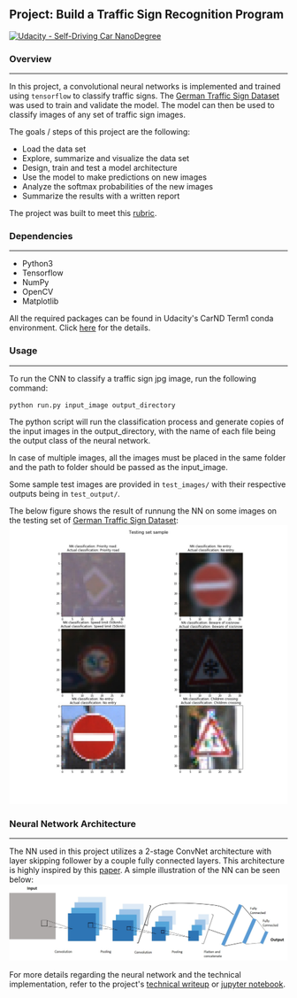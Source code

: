 ## Project: Build a Traffic Sign Recognition Program
[![Udacity - Self-Driving Car NanoDegree](https://s3.amazonaws.com/udacity-sdc/github/shield-carnd.svg)](http://www.udacity.com/drive)

### Overview
---
In this project, a convolutional neural networks is implemented and trained using `tensorflow` to classify traffic signs. The [German Traffic Sign Dataset](http://benchmark.ini.rub.de/?section=gtsrb&subsection=dataset) was used to train and validate the model. The model can then be used to classify images of any set of traffic sign images.

The goals / steps of this project are the following:
* Load the data set
* Explore, summarize and visualize the data set
* Design, train and test a model architecture
* Use the model to make predictions on new images
* Analyze the softmax probabilities of the new images
* Summarize the results with a written report

The project was built to meet this [rubric](https://review.udacity.com/#!/rubrics/481/view).

### Dependencies
---
* Python3 
* Tensorflow
* NumPy
* OpenCV
* Matplotlib

All the required packages can be found in Udacity's CarND Term1 conda environment. Click [here](https://github.com/udacity/CarND-Term1-Starter-Kit/blob/master/README.md) for the details.

### Usage
---
To run the CNN to classify a traffic sign jpg image, run the following command:
```
python run.py input_image output_directory
```

The python script will run the classification process and generate copies of the input images in the output_directory, with the name of each file being the output class of the neural network.

In case of multiple images, all the images must be placed in the same folder and the path to folder should be passed as the input_image.

Some sample test images are provided in `test_images/` with their respective outputs being in `test_output/`.

The below figure shows the result of runnung the NN on some images on the testing set of [German Traffic Sign Dataset](http://benchmark.ini.rub.de/?section=gtsrb&subsection=dataset):
![test_images](writeup_images/testing_set_sample.jpg) 

### Neural Network Architecture
---
The NN used in this project utilizes a 2-stage ConvNet architecture with layer skipping follower by a couple fully connected layers. This architecture is highly inspired by this [paper](https://ieeexplore.ieee.org/document/6033589). A simple illustration of the NN can be seen below:
![NN_architecture](writeup_images/NN_architecture.jpg)

For more details regarding the neural network and the technical implementation, refer to the project's [technical writeup](technical_writeup.md) or [jupyter notebook](Traffic_Sign_Classifier.ipynb).